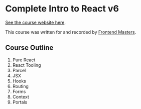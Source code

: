 # Complete Intro to React v6

[See the course website here][v6].

This course was written for and recorded by [Frontend Masters][fem].

[v6]: https://btholt.github.io/complete-intro-to-react-v6/
[fem]: https://frontendmasters.com/courses/react/

## Course Outline

  1. Pure React
  2. React Tooling
  3. Parcel
  4. JSX
  5. Hooks
  6. Routing
  7. Forms
  8. Context
  9. Portals
